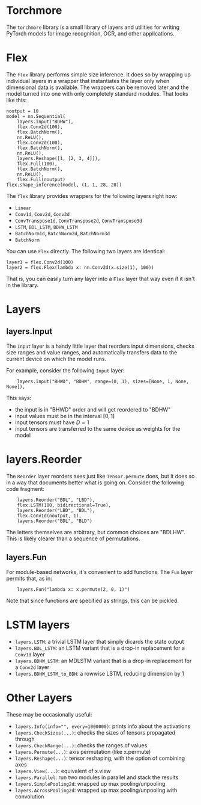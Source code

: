 # Torchmore

The `torchmore` library is a small library of layers and utilities
for writing PyTorch models for image recognition, OCR, and other applications.


# Flex


The `flex` library performs simple size inference. It does so by wrapping up individual layers in a wrapper that instantiates the layer only when dimensional data is available. The wrappers can be removed later and the model turned into one with only completely standard modules. That looks like this:

    noutput = 10
    model = nn.Sequential(
        layers.Input("BDHW"),
        flex.Conv2d(100),
        flex.BatchNorm(),
        nn.ReLU(),
        flex.Conv2d(100),
        flex.BatchNorm(),
        nn.ReLU(),
        layers.Reshape([1, [2, 3, 4]]),
        flex.Full(100),
        flex.BatchNorm(),
        nn.ReLU(),
        flex.Full(noutput)
    flex.shape_inference(model, (1, 1, 28, 28))



The `flex` library provides wrappers for the following layers right now:

- `Linear`
- `Conv1d`, `Conv2d`, `Conv3d`
- `ConvTranspose1d`, `ConvTranspose2d`, `ConvTranspose3d`
- `LSTM`, `BDL_LSTM`, `BDHW_LSTM`
- `BatchNorm1d`, `BatchNorm2d`, `BatchNorm3d`
- `BatchNorm`

You can use `Flex` directly. The following two layers are identical:

    layer1 = flex.Conv2d(100)
    layer2 = flex.Flex(lambda x: nn.Conv2d(x.size(1), 100))
    
That is, you can easily turn any layer into a `Flex` layer that way even if it isn't in the library.


# Layers


## layers.Input

The `Input` layer is a handy little layer that reorders input dimensions, checks size ranges and value ranges, and automatically transfers data to the current device on which the model runs.

For example, consider the following `Input` layer:

        layers.Input("BHWD", "BDHW", range=(0, 1), sizes=[None, 1, None, None]),

This says:

- the input is in "BHWD" order and will get reordered to "BDHW"
- input values must be in the interval $[0, 1]$
- input tensors must have $D=1$
- input tensors are transferred to the same device as weights for the model



# layers.Reorder

The `Reorder` layer reorders axes just like `Tensor.permute` does, but it does so in a way that documents better what is going on. Consider the following code fragment:

        layers.Reorder("BDL", "LBD"),
        flex.LSTM(100, bidirectional=True),
        layers.Reorder("LBD", "BDL"),
        flex.Conv1d(noutput, 1),
        layers.Reorder("BDL", "BLD")
        
The letters themselves are arbitrary, but common choices are "BDLHW". This is likely clearer than a sequence of permutations.


## layers.Fun

For module-based networks, it's convenient to add functions. The `Fun` layer permits that, as in:

        layers.Fun("lambda x: x.permute(2, 0, 1)")
        
Note that since functions are specified as strings, this can be pickled.


# LSTM layers

- `layers.LSTM`: a trivial LSTM layer that simply dicards the state output
- `layers.BDL_LSTM`: an LSTM variant that is a drop-in replacement for a `Conv1d` layer
- `layers.BDHW_LSTM`: an MDLSTM variant that is a drop-in replacement for a `Conv2d` layer
- `layers.BDHW_LSTM_to_BDH`: a rowwise LSTM, reducing dimension by 1



# Other Layers

These may be occasionally useful:

- `layers.Info(info="", every=1000000)`: prints info about the activations
- `layers.CheckSizes(...)`: checks the sizes of tensors propagated through
- `layers.CheckRange(...)`: checks the ranges of values
- `layers.Permute(...)`: axis permutation (like x.permute)
- `layers.Reshape(...)`: tensor reshaping, with the option of combining axes
- `layers.View(...)`: equivalent of x.view
- `layers.Parallel`: run two modules in parallel and stack the results
- `layers.SimplePooling2d`: wrapped up max pooling/unpooling
- `layers.AcrossPooling2d`: wrapped up max pooling/unpooling with convolution


```python

```
